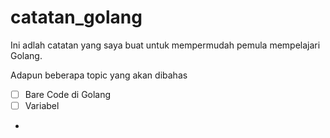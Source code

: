 # catatan_golang

Ini adlah catatan yang saya buat untuk mempermudah pemula mempelajari Golang.

Adapun beberapa topic yang akan dibahas 
 - [ ] Bare Code di Golang
 - [ ] Variabel
 - 
